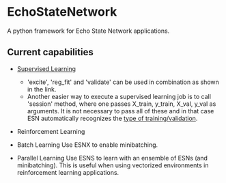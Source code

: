 # EchoStateNetwork
A python framework for Echo State Network applications.

## Current capabilities

- [Supervised Learning](https://quantumyilmaz.github.io/MTFS21/Examples/RC_SP/LOB/RC_SP_LOB.html)
  * 'excite', 'reg_fit' and 'validate' can be used in combination as shown in the link.
  * Another easier way to execute a supervised learning job is to call 'session' method, where one passes X_train, y_train, X_val, y_val as arguments.
  It is not necessary to pass all of these and in that case ESN automatically recognizes the [type of training/validation](https://quantumyilmaz.github.io/MTFS21/Examples/RC_SP/summary/RC_SP_summary.html).
  
- Reinforcement Learning

- Batch Learning
  Use ESNX to enable minibatching.

- Parallel Learning
Use ESNS to learn with an ensemble of ESNs (and minibatching). This is useful when using vectorized environments in reinforcement learning applications.
